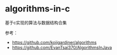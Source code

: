 # algorithms-in-c
基于c实现的算法与数据结构合集

参考：
- https://github.com/kojigardiner/algorithms
- https://github.com/EvanTsai370/AlgorithmsInJava
